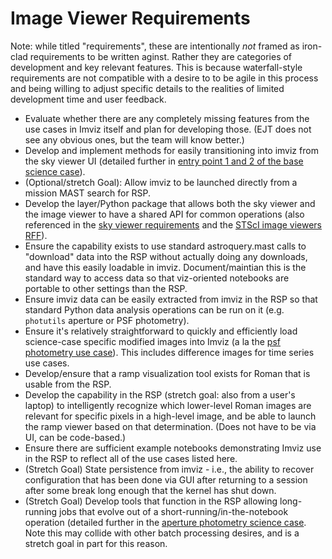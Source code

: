 # Image Viewer Requirements

Note: while titled "requirements", these are intentionally *not* framed as iron-clad requirements to be written aginst.  Rather they are categories of development and key relevant features.  This is because waterfall-style requirements are not compatible with a desire to to be agile in this process and being willing to adjust specific details to the  realities of limited development time and user feedback.

* Evaluate whether there are any completely missing features from the use cases in Imviz itself and plan for developing those. (EJT does not see any obvious ones, but the team will know better.)
* Develop and implement methods for easily transitioning into imviz from the sky viewer UI (detailed further in [entry point 1 and 2 of the base science case](image-viewer-base.md)).
* (Optional/stretch Goal): Allow imviz to be launched directly from a mission MAST search for RSP.
* Develop the layer/Python package that allows both the sky viewer and the image viewer to have a shared API for common operations (also referenced in the [sky viewer requirements](sky-viewer-reqs.md) and the [STScI image viewers RFF](https://innerspace.stsci.edu/x/rM0dFQ)).
* Ensure the capability exists to use standard astroquery.mast calls to "download" data into the RSP without actually doing any downloads, and have this easily loadable in imviz.  Document/maintian this is the standard way to access data so that viz-oriented notebooks are portable to other settings than the RSP.
* Ensure imviz data can be easily extracted from imviz in the RSP so that standard Python data analysis operations can be run on it (e.g. `photutils` aperture or PSF photometry).
* Ensure it's relatively straightforward to quickly and efficiently load science-case specific modified images into Imviz (a la the [psf photometry use case](image-viewer-psf-photometry.md)).  This includes difference images for time series use cases.
* Develop/ensure that a ramp visualization tool exists for Roman that is usable from the RSP.
* Develop the capability in the RSP (stretch goal: also from a user's laptop) to intelligently recognize which lower-level Roman images are relevant for specific pixels in a high-level image, and be able to launch the ramp viewer based on that determination. (Does not have to be via UI, can be code-based.)
* Ensure there are sufficient example notebooks demonstrating Imviz use in the RSP to reflect all of the use cases listed here.
* (Stretch Goal) State persistence from imviz - i.e., the ability to recover configuration that has been done via GUI after returning to a session after some break long enough that the kernel has shut down.
* (Stretch Goal) Develop tools that function in the RSP allowing long-running jobs that evolve out of a short-running/in-the-notebook operation (detailed further in the [aperture photometry science case](image-viewer-aperture-photometry.md). Note this may collide with other batch processing desires, and is a stretch goal in part for this reason.



